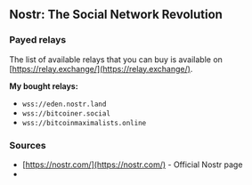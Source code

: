 ## Nostr: The Social Network Revolution

### Payed relays

The list of available relays that you can buy is available on [https://relay.exchange/](https://relay.exchange/).

**My bought relays:**
- `wss://eden.nostr.land`
- `wss://bitcoiner.social`
- `wss://bitcoinmaximalists.online`

### Sources
- [https://nostr.com/](https://nostr.com/) - Official Nostr page
- 
